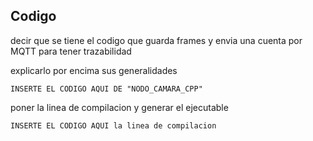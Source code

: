 Codigo
-
decir que se tiene el codigo que guarda frames y envia una cuenta por MQTT para tener trazabilidad

explicarlo por encima sus generalidades

  ```
INSERTE EL CODIGO AQUI DE "NODO_CAMARA_CPP"
```

poner la linea de compilacion y generar el ejecutable

  ```
INSERTE EL CODIGO AQUI la linea de compilacion
```
